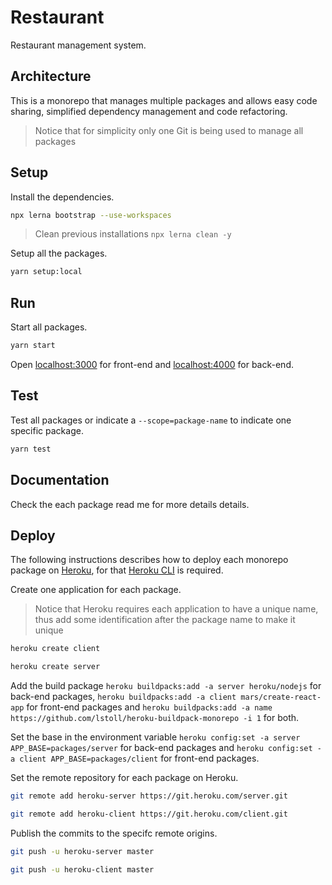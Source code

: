 # Restaurant

Restaurant management system.

## Architecture

This is a monorepo that manages multiple packages and allows easy code sharing, simplified dependency management and code refactoring.

> Notice that for simplicity only one Git is being used to manage all packages

## Setup

Install the dependencies.

```sh
npx lerna bootstrap --use-workspaces
```

> Clean previous installations `npx lerna clean -y`

Setup all the packages.

```sh
yarn setup:local
```

## Run

Start all packages.

```sh
yarn start
```

Open [localhost:3000](http://localhost:3000) for front-end and [localhost:4000](http://localhost:4000) for back-end.

## Test

Test all packages or indicate a `--scope=package-name` to indicate one specific package.

```sh
yarn test
```

## Documentation

Check the each package read me for more details details.

## Deploy

The following instructions describes how to deploy each monorepo package on [Heroku](https://heroku.com/), for that [Heroku CLI](https://devcenter.heroku.com/articles/heroku-cli#install-the-heroku-cli) is required.

Create one application for each package.

> Notice that Heroku requires each application to have a unique name, thus add some identification after the package name to make it unique

```sh
heroku create client
```

```sh
heroku create server
```

Add the build package `heroku buildpacks:add -a server heroku/nodejs` for back-end packages, `heroku buildpacks:add -a client mars/create-react-app` for front-end packages and `heroku buildpacks:add -a name https://github.com/lstoll/heroku-buildpack-monorepo -i 1` for both.

Set the base in the environment variable `heroku config:set -a server APP_BASE=packages/server` for back-end packages and `heroku config:set -a client APP_BASE=packages/client` for front-end packages.

Set the remote repository for each package on Heroku.

```sh
git remote add heroku-server https://git.heroku.com/server.git
```

```sh
git remote add heroku-client https://git.heroku.com/client.git
```

Publish the commits to the specifc remote origins.

```sh
git push -u heroku-server master
```

```sh
git push -u heroku-client master
```
